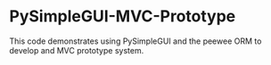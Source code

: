 # PySimpleGUI-MVC-Prototype
This code demonstrates using PySimpleGUI and the peewee ORM to develop and MVC prototype system.
